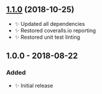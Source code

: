 ## [1.1.0] (2018-10-25)

- ✨ Updated all dependencies
- ✨ Restored coveralls.io reporting
- ✨ Restored unit test linting

## 1.0.0 - 2018-08-22

### Added

- ✨ Initial release

[1.1.0]: https://bitbucket.org/codsen/ranges-ent-decode/branches/compare/v1.1.0%0Dv1.0.1#diff
